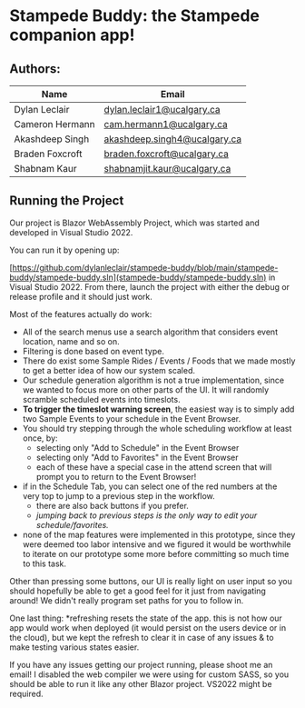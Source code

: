 # Stampede Buddy: the Stampede companion app!

## Authors:


| Name            | Email                        |
|-----------------|------------------------------|
| Dylan Leclair   | dylan.leclair1@ucalgary.ca   |
| Cameron Hermann | cam.hermann1@ucalgary.ca     |
| Akashdeep Singh | akashdeep.singh4@ucalgary.ca |
| Braden Foxcroft | braden.foxcroft@ucalgary.ca  |
| Shabnam Kaur    | shabnamjit.kaur@ucalgary.ca  |


## Running the Project

Our project is Blazor WebAssembly Project, which was started and developed in Visual Studio 2022. 

You can run it by opening up: 

[https://github.com/dylanleclair/stampede-buddy/blob/main/stampede-buddy/stampede-buddy.sln](stampede-buddy/stampede-buddy.sln) in Visual Studio 2022. From there, launch the project with either the debug or release profile and it should just work. 

Most of the features actually do work:
* All of the search menus use a search algorithm that considers event location, name and so on. 
* Filtering is done based on event type. 
* There do exist some Sample Rides / Events / Foods that we made mostly to get a better idea of how our system scaled. 
* Our schedule generation algorithm is not a true implementation, since we wanted to focus more on other parts of the UI. It will randomly scramble scheduled events into timeslots. 
* **To trigger the timeslot warning screen**, the easiest way is to simply add two Sample Events to your schedule in the Event Browser. 
* You should try stepping through the whole scheduling workflow at least once, by:
  * selecting only "Add to Schedule" in the Event Browser
  * selecting only "Add to Favorites" in the Event Browser
  * each of these have a special case in the attend screen that will prompt you to return to the Event Browser! 
* if in the Schedule Tab, you can select one of the red numbers at the very top to jump to a previous step in the workflow.
  * there are also back buttons if you prefer. 
  * *jumping back to previous steps is the only way to edit your schedule/favorites.*
* none of the map features were implemented in this prototype, since they were deemed too labor intensive and we figured it would be worthwhile to iterate on our prototype some more before committing so much time to this task. 


Other than pressing some buttons, our UI is really light on user input so you should hopefully be able to get a good feel for it just from navigating around! We didn't really program set paths for you to follow in. 

One last thing: *refreshing resets the state of the app. this is not how our app would work when deployed (it would persist on the users device or in the cloud), but we kept the refresh to clear it in case of any issues & to make testing various states easier. 

If you have any issues getting our project running, please shoot me an email! I disabled the web compiler we were using for custom SASS, so you should be able to run it like any other Blazor project. VS2022 might be required.  


